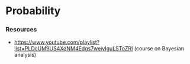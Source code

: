 # Probability

### Resources

- https://www.youtube.com/playlist?list=PLDcUM9US4XdNM4Edgs7weiyIguLSToZRI (course on Bayesian analysis)
